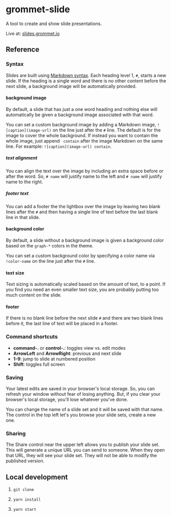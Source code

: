 # grommet-slide

A tool to create and show slide presentations.

Live at: [slides.grommet.io](https://slides.grommet.io)

## Reference

### Syntax

Slides are built
using [Markdown syntax](https://www.markdownguide.org/basic-syntax).
Each heading level 1, `#`, starts
a new slide. If the heading is a single word and there is no other content
before the next slide, a background image will be automatically provided.

#### background image

By default, a slide that has just a one word heading and nothing else will
automatically be given a background image associated with that word.

You can set a custom background image by adding a Markdown image,
`![caption](image-url)` on the line just after the `#` line. The default is for the image to cover the whole background. If instead you want to contain the whole image, just append ` contain` after the image Markdown on the same line. For example: `![caption](image-url) contain`.

##### text alignment

You can align the text over the image by including an extra space before or
after the word. So, `# name` will justify name to the left and `# name` will
justify name to the right.

##### footer text

You can add a footer the the lightbox over the image by leaving two blank
lines after the `#` and then having a single line of text before the last
blank line in that slide.

#### background color

By default, a slide without a background image is given a background color
based on the `graph-*` colors in the theme.

You can set a custom background color by specifying a color name via
`!color-name` on the line just after the `#` line.

#### text size

Text sizing is automatically scaled based on the amount of text, to a point.
If you find you need an even smaller text size, you are probably putting too
much content on the slide.

#### footer

If there is no blank line before the next slide `#` and there are two blank
lines before it, the last line of text will be placed in a footer.

### Command shortcuts

- **command-.** or **control-.**: toggles view vs. edit modes
- **ArrowLeft** and **ArrowRight**: previous and next slide
- **1-9**: jump to slide at numbered position
- **Shift**: toggles full screen

### Saving

Your latest edits are saved in your browser's local storage. So,
you can refresh your window without fear of losing anything. But, if you
clear your browser's local storage, you'll lose whatever you've done.

You can change the name of a slide set and it will be saved with that name.
The control in the top left let's you browse your slide sets, create a new one.

### Sharing

The Share control near the upper left allows you to publish your slide set.
This will generate a unique URL you can send
to someone. When they open that URL, they will see your slide set.
They will not be
able to modify the published version.

## Local development

1. `git clone`

1. `yarn install`

1. `yarn start`
